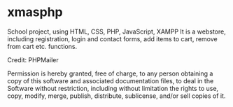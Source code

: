 # xmasphp

School project, using HTML, CSS, PHP, JavaScript, XAMPP
It is a webstore, including registration, login and contact forms, add items to cart, remove from cart etc. functions.


Credit: PHPMailer

Permission is hereby granted, free of charge, to any person obtaining a copy of
this software and associated documentation files, to deal in
the Software without restriction, including without limitation the rights to
use, copy, modify, merge, publish, distribute, sublicense, and/or sell copies of
it.
